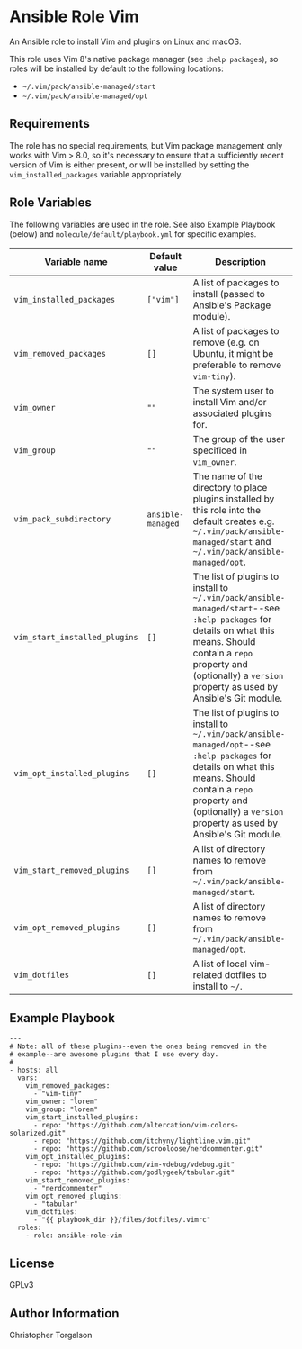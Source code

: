 # Ansible Role Vim

An Ansible role to install Vim and plugins on Linux and macOS.

This role uses Vim 8's native package manager (see `:help packages`), so roles will be
installed by default to the following locations:

- `~/.vim/pack/ansible-managed/start`
- `~/.vim/pack/ansible-managed/opt`

## Requirements

The role has no special requirements, but Vim package management only
works with Vim > 8.0, so it's necessary to ensure that a sufficiently
recent version of Vim is either present, or will be installed by setting
the `vim_installed_packages` variable appropriately.

## Role Variables

The following variables are used in the role. See also Example Playbook
(below) and `molecule/default/playbook.yml` for specific examples.

| Variable name | Default value | Description |
|---------------|---------------|-------------|
| `vim_installed_packages`      | `["vim"]`         | A list of packages to install (passed to Ansible's Package module). |
| `vim_removed_packages`        | `[]`              | A list of packages to remove (e.g. on Ubuntu, it might be preferable to remove `vim-tiny`). |
| `vim_owner`                   | `""`              | The system user to install Vim and/or associated plugins for. |
| `vim_group`                   | `""`              | The group of the user specificed in `vim_owner`. |
| `vim_pack_subdirectory`       | `ansible-managed` | The name of the directory to place plugins installed by this role into the default creates e.g. `~/.vim/pack/ansible-managed/start` and `~/.vim/pack/ansible-managed/opt`. |
| `vim_start_installed_plugins` | `[]`              | The list of plugins to install to `~/.vim/pack/ansible-managed/start`--see `:help packages` for details on what this means. Should contain a `repo` property and (optionally) a `version` property as used by Ansible's Git module. |
| `vim_opt_installed_plugins`   | `[]`              | The list of plugins to install to `~/.vim/pack/ansible-managed/opt`--see `:help packages` for details on what this means. Should contain a `repo` property and (optionally) a `version` property as used by Ansible's Git module. |
| `vim_start_removed_plugins`   | `[]`              | A list of directory names to remove from `~/.vim/pack/ansible-managed/start`. |
| `vim_opt_removed_plugins`     | `[]`              | A list of directory names to remove from `~/.vim/pack/ansible-managed/opt`. |
| `vim_dotfiles`                | `[]`              | A list of local vim-related dotfiles to install to `~/`. |

## Example Playbook

    ---
    # Note: all of these plugins--even the ones being removed in the
    # example--are awesome plugins that I use every day.
    #
    - hosts: all
      vars:
        vim_removed_packages:
          - "vim-tiny"
        vim_owner: "lorem"
        vim_group: "lorem"
        vim_start_installed_plugins:
          - repo: "https://github.com/altercation/vim-colors-solarized.git"
          - repo: "https://github.com/itchyny/lightline.vim.git"
          - repo: "https://github.com/scrooloose/nerdcommenter.git"
        vim_opt_installed_plugins:
          - repo: "https://github.com/vim-vdebug/vdebug.git"
          - repo: "https://github.com/godlygeek/tabular.git"
        vim_start_removed_plugins:
          - "nerdcommenter"
        vim_opt_removed_plugins:
          - "tabular"
        vim_dotfiles:
          - "{{ playbook_dir }}/files/dotfiles/.vimrc"
      roles:
        - role: ansible-role-vim

## License

GPLv3

## Author Information

Christopher Torgalson
